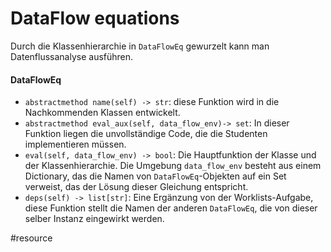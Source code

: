# DataFlow equations

Durch die Klassenhierarchie in `DataFlowEq` gewurzelt kann man Datenflussanalyse ausführen.

#### DataFlowEq
- `abstractmethod name(self) -> str`: diese Funktion wird in die Nachkommenden Klassen entwickelt.
- `abstractmethod eval_aux(self, data_flow_env)-> set`: In dieser Funktion liegen die unvollständige Code, die die Studenten implementieren müssen. 
- `eval(self, data_flow_env) -> bool`: Die Hauptfunktion der Klasse und der Klassenhierarchie. Die Umgebung `data_flow_env` besteht aus einem Dictionary, das die Namen von `DataFlowEq`-Objekten auf ein Set verweist, das der Lösung dieser Gleichung entspricht.
- `deps(self) -> list[str]`: Eine Ergänzung von der Worklists-Aufgabe, diese Funktion stellt die Namen der anderen `DataFlowEq`, die von dieser selber Instanz eingewirkt werden.

#resource